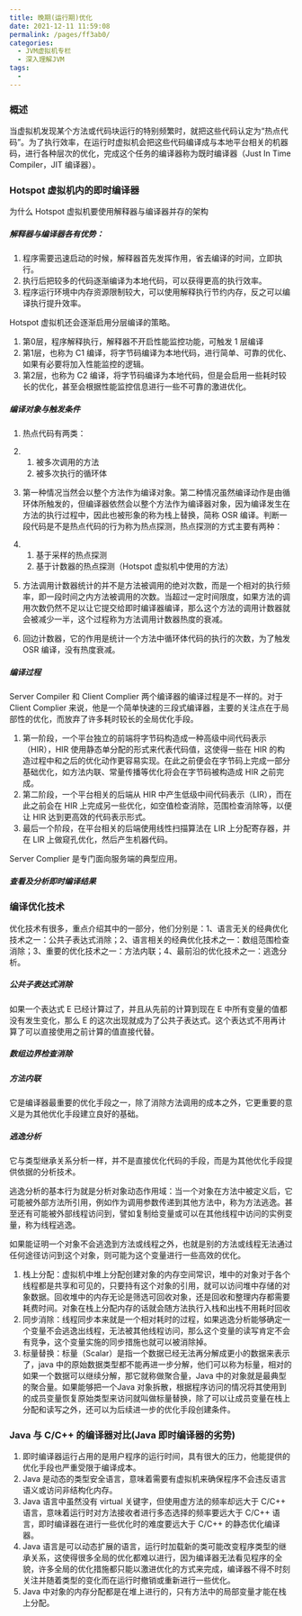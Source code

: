 ```yaml
---
title: 晚期(运行期)优化
date: 2021-12-11 11:59:08
permalink: /pages/ff3ab0/
categories:
  - JVM虚拟机专栏
  - 深入理解JVM
tags:
  - 
---
```

### 概述

当虚拟机发现某个方法或代码块运行的特别频繁时，就把这些代码认定为“热点代码”。为了执行效率，在运行时虚拟机会把这些代码编译成与本地平台相关的机器码，进行各种层次的优化，完成这个任务的编译器称为既时编译器（Just In Time Compiler，JIT 编译器）。

### Hotspot 虚拟机内的即时编译器

为什么 Hotspot 虚拟机要使用解释器与编译器并存的架构

##### 解释器与编译器各有优势：

1. 程序需要迅速启动的时候，解释器首先发挥作用，省去编译的时间，立即执行。
2. 执行后把较多的代码逐渐编译为本地代码，可以获得更高的执行效率。
3. 程序运行环境中内存资源限制较大，可以使用解释执行节约内存，反之可以编译执行提升效率。

Hotspot 虚拟机还会逐渐启用分层编译的策略。

1. 第0层，程序解释执行，解释器不开启性能监控功能，可触发 1 层编译
2. 第1层，也称为 C1 编译，将字节码编译为本地代码，进行简单、可靠的优化、如果有必要将加入性能监控的逻辑。
3. 第2层，也称为 C2 编译，将字节码编译为本地代码，但是会启用一些耗时较长的优化，甚至会根据性能监控信息进行一些不可靠的激进优化。

##### 编译对象与触发条件

1. 热点代码有两类：

2. 1. 被多次调用的方法
   2. 被多次执行的循环体

3. 第一种情况当然会以整个方法作为编译对象。第二种情况虽然编译动作是由循环体所触发的，但编译器依然会以整个方法作为编译器对象，因为编译发生在方法的执行过程中，因此也被形象的称为栈上替换，简称 OSR 编译。判断一段代码是不是热点代码的行为称为热点探测，热点探测的方式主要有两种：

4. 1. 基于采样的热点探测
   2. 基于计数器的热点探测（Hotspot 虚拟机中使用的方法）

5. 方法调用计数器统计的并不是方法被调用的绝对次数，而是一个相对的执行频率，即一段时间之内方法被调用的次数。当超过一定时间限度，如果方法的调用次数仍然不足以让它提交给即时编译器编译，那么这个方法的调用计数器就会被减少一半，这个过程称为方法调用计数器热度的衰减。

6. 回边计数器，它的作用是统计一个方法中循环体代码的执行的次数，为了触发 OSR 编译，没有热度衰减。

##### 编译过程

Server Compiler 和 Client Complier 两个编译器的编译过程是不一样的。对于 Client Complier 来说，他是一个简单快速的三段式编译器，主要的关注点在于局部性的优化，而放弃了许多耗时较长的全局优化手段。

1. 第一阶段，一个平台独立的前端将字节码构造成一种高级中间代码表示（HIR），HIR 使用静态单分配的形式来代表代码值，这使得一些在 HIR 的构造过程中和之后的优化动作更容易实现。在此之前便会在字节码上完成一部分基础优化，如方法内联、常量传播等优化将会在字节码被构造成 HIR 之前完成。
2. 第二阶段，一个平台相关的后端从 HIR     中产生低级中间代码表示（LIR），而在此之前会在 HIR 上完成另一些优化，如空值检查消除，范围检查消除等，以便让 HIR     达到更高效的代码表示形式。
3. 最后一个阶段，在平台相关的后端使用线性扫描算法在 LIR 上分配寄存器，并在 LIR     上做窥孔优化，然后产生机器代码。

Server Complier 是专门面向服务端的典型应用。

##### 查看及分析即时编译结果

### 编译优化技术

优化技术有很多，重点介绍其中的一部分，他们分别是：1、语言无关的经典优化技术之一：公共子表达式消除；2、语言相关的经典优化技术之一：数组范围检查消除；3、重要的优化技术之一：方法内联；4、最前沿的优化技术之一：逃逸分析。

##### 公共子表达式消除

如果一个表达式 E 已经计算过了，并且从先前的计算到现在 E 中所有变量的值都没有发生变化，那么 E 的这次出现就成为了公共子表达式。这个表达式不用再计算了可以直接使用之前计算的值直接代替。

##### 数组边界检查消除

##### 方法内联

它是编译器最重要的优化手段之一，除了消除方法调用的成本之外，它更重要的意义是为其他优化手段建立良好的基础。

##### 逃逸分析

它与类型继承关系分析一样，并不是直接优化代码的手段，而是为其他优化手段提供依据的分析技术。

逃逸分析的基本行为就是分析对象动态作用域：当一个对象在方法中被定义后，它可能被外部方法所引用，例如作为调用参数传递到其他方法中，称为方法逃逸。甚至还有可能被外部线程访问到，譬如复制给变量或可以在其他线程中访问的实例变量，称为线程逃逸。

如果能证明一个对象不会逃逸到方法或线程之外，也就是别的方法或线程无法通过任何途径访问到这个对象，则可能为这个变量进行一些高效的优化。

1. 栈上分配：虚拟机中堆上分配创建对象的内存空间常识，堆中的对象对于各个线程都是共享和可见的，只要持有这个对象的引用，就可以访问堆中存储的对象数据。回收堆中的内存无论是筛选可回收对象，还是回收和整理内存都需要耗费时间。对象在栈上分配内存的话就会随方法执行入栈和出栈不用耗时回收
2. 同步消除：线程同步本来就是一个相对耗时的过程，如果逃逸分析能够确定一个变量不会逃逸出线程，无法被其他线程访问，那么这个变量的读写肯定不会有竞争，这个变量实施的同步措施也就可以被消除掉。
3. 标量替换：标量（Scalar）是指一个数据已经无法再分解成更小的数据来表示了，java     中的原始数据类型都不能再进一步分解，他们可以称为标量，相对的如果一个数据可以继续分解，那它就称做聚合量，Java     中的对象就是最典型的聚合量。如果能够把一个Java 对象拆散，根据程序访问的情况将其使用到的成员变量恢复原始类型来访问就叫做标量替换，除了可以让成员变量在栈上分配和读写之外，还可以为后续进一步的优化手段创建条件。

### Java 与 C/C++ 的编译器对比(Java 即时编译器的劣势)

1. 即时编译器运行占用的是用户程序的运行时间，具有很大的压力，他能提供的优化手段也严重受限于编译成本。
2. Java     是动态的类型安全语言，意味着需要有虚拟机来确保程序不会违反语言语义或访问非结构化内存。
3. Java 语言中虽然没有     virtual 关键字，但使用虚方法的频率却远大于 C/C++ 语言，意味着运行时对方法接收者进行多态选择的频率要远大于 C/C++     语言，即时编译器在进行一些优化时的难度要远大于 C/C++ 的静态优化编译器。
4. Java     语言是可以动态扩展的语言，运行时加载新的类可能改变程序类型的继承关系，这使得很多全局的优化都难以进行，因为编译器无法看见程序的全貌，许多全局的优化措施都只能以激进优化的方式来完成，编译器不得不时刻关注并随着类型的变化而在运行时撤销或重新进行一些优化。
5. Java     中对象的内存分配都是在堆上进行的，只有方法中的局部变量才能在栈上分配。
